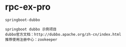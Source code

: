 # rpc-ex-pro
    springboot-dubbo
    
    springboot dubbo 示例项目
    dubbo官方文档：http://dubbo.apache.org/zh-cn/index.html
    推荐使用注册中心：zookeeper

